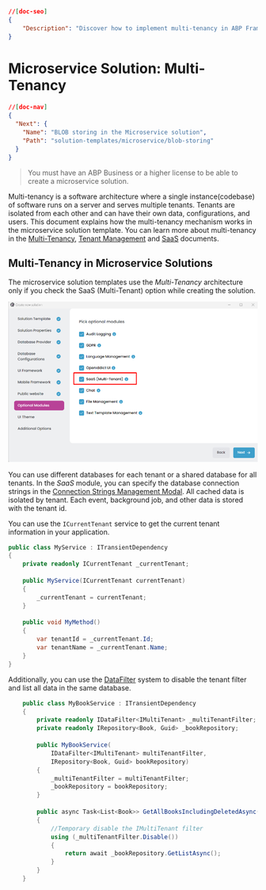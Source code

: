 ```json
//[doc-seo]
{
    "Description": "Discover how to implement multi-tenancy in ABP Framework's microservice solutions, enabling seamless tenant isolation and management."
}
```

# Microservice Solution: Multi-Tenancy

````json
//[doc-nav]
{
  "Next": {
    "Name": "BLOB storing in the Microservice solution",
    "Path": "solution-templates/microservice/blob-storing"
  }
}
````

> You must have an ABP Business or a higher license to be able to create a microservice solution.

Multi-tenancy is a software architecture where a single instance(codebase) of software runs on a server and serves multiple tenants. Tenants are isolated from each other and can have their own data, configurations, and users. This document explains how the multi-tenancy mechanism works in the microservice solution template. You can learn more about multi-tenancy in the [Multi-Tenancy](../../framework/architecture/multi-tenancy/index.md), [Tenant Management](../../modules/tenant-management.md) and [SaaS](../../modules/saas.md) documents.

## Multi-Tenancy in Microservice Solutions

The microservice solution templates use the *Multi-Tenancy* architecture only if you check the SaaS (Multi-Tenant) option while creating the solution.

![saas-module-selection](images/saas-module-selection.png)

You can use different databases for each tenant or a shared database for all tenants. In the *SaaS* module, you can specify the database connection strings in the [Connection Strings Management Modal](../../modules/saas.md#connection-string). All cached data is isolated by tenant. Each event, background job, and other data is stored with the tenant id.

You can use the `ICurrentTenant` service to get the current tenant information in your application.

```csharp
public class MyService : ITransientDependency
{
    private readonly ICurrentTenant _currentTenant;

    public MyService(ICurrentTenant currentTenant)
    {
        _currentTenant = currentTenant;
    }

    public void MyMethod()
    {
        var tenantId = _currentTenant.Id;
        var tenantName = _currentTenant.Name;
    }
}
```

Additionally, you can use the [DataFilter](../../framework/infrastructure/data-filtering.md#idatafilter-service-enabledisable-data-filters) system to disable the tenant filter and list all data in the same database.

```csharp
    public class MyBookService : ITransientDependency
    {
        private readonly IDataFilter<IMultiTenant> _multiTenantFilter;
        private readonly IRepository<Book, Guid> _bookRepository;

        public MyBookService(
            IDataFilter<IMultiTenant> multiTenantFilter,
            IRepository<Book, Guid> bookRepository)
        {
            _multiTenantFilter = multiTenantFilter;
            _bookRepository = bookRepository;
        }

        public async Task<List<Book>> GetAllBooksIncludingDeletedAsync()
        {
            //Temporary disable the IMultiTenant filter
            using (_multiTenantFilter.Disable())
            {
                return await _bookRepository.GetListAsync();
            }
        }
    }
```